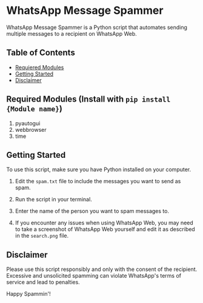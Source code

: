 # WhatsApp Message Spammer

WhatsApp Message Spammer is a Python script that automates sending multiple messages to a recipient on WhatsApp Web.

## Table of Contents
- [Requiered Modules](#required-modules-install-with-pip-install-module-name)
- [Getting Started](#getting-started)
- [Disclaimer](#Disclaimer)
  
## Required Modules (Install with `pip install {Module name}`)

1. pyautogui
2. webbrowser
3. time

## Getting Started

To use this script, make sure you have Python installed on your computer.

1. Edit the `spam.txt` file to include the messages you want to send as spam.

2. Run the script in your terminal.

3. Enter the name of the person you want to spam messages to.

4. If you encounter any issues when using WhatsApp Web, you may need to take a screenshot of WhatsApp Web yourself and edit it as described in the `search.png` file.

## Disclaimer

Please use this script responsibly and only with the consent of the recipient. Excessive and unsolicited spamming can violate WhatsApp's terms of service and lead to penalties.

Happy Spammin'!
